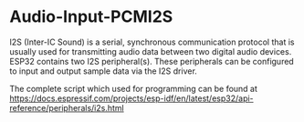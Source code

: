# Audio-Input-PCMI2S

I2S (Inter-IC Sound) is a serial, synchronous communication protocol that is usually used for transmitting audio data between two digital audio devices. ESP32 contains two I2S peripheral(s). These peripherals can be configured to input and output sample data via the I2S driver.

The complete script which used for programming can be found at
https://docs.espressif.com/projects/esp-idf/en/latest/esp32/api-reference/peripherals/i2s.html
